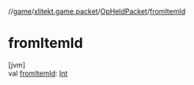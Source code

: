 //[game](../../../index.md)/[xlitekt.game.packet](../index.md)/[OpHeldPacket](index.md)/[fromItemId](from-item-id.md)

# fromItemId

[jvm]\
val [fromItemId](from-item-id.md): [Int](https://kotlinlang.org/api/latest/jvm/stdlib/kotlin/-int/index.html)
